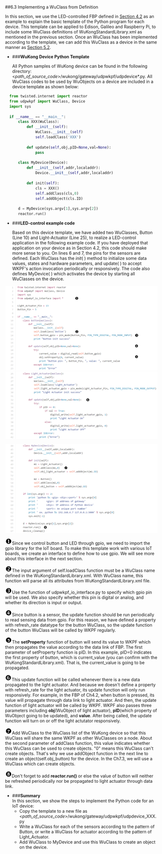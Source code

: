 ##6.3 Implementing a WuClass from Definition


In this section, we use the LED-controlled FBP defined in  [Section 4.2](../04-Examples/Ch4_LED_Control_Using_Python_Program.md) as an example to explain the basic template of the Python program for each device. This template can be applied to Edison, Galileo and Raspberry Pi, to include some WuClass definitions of WuKongStandardLibrary.xml as mentioned in the previous section. Once an WuClass has been implemented according to the template, we can add this WuClass as a device in the same manner as [Section 5.2](../05-Web/Ch5_Device_Management.md).


* ###**WuKong Device Python Template**  

  All Python samples of WuKong device can be found in the following directory:   <*path_of_source_code*>/wukong/gateway/udpwkpf/udpdevice\*.py. All WuClass codes to be used by WuObjects on a device are included in a device template as shown below:  

```python
  from twisted.internet import reactor
  from udpwkpf import WuClass, Device
  import sys
  
  if __name__ == "__main__":
      class XXX(WuClass):
          def __init__(self):
              WuClass.__init__(self)
              self.loadClass('XXX')

          def update(self,obj,pID=None,val=None):
              pass
              
      class MyDevice(Device):
          def __init__(self,addr,localaddr):
              Device.__init__(self,addr,localaddr)

          def init(self):
              cls = XXX()
              self.addClass(cls,0)
              self.addObject(cls.ID)

      d = MyDevice(sys.argv[1],sys.argv[2])
      reactor.run()
```


* ###**LED-control example code**  

  Based on this device template, we have added two WuClasses, Button (Line 10) and Light-Actuator (Line 25), to realize a LED-control application in the following example code. If you have deployed that application on your device as in Section 4.2, this code should make more sense to you.  On lines 6 and 7, the pins for the sensors are defined. Each WuClass has the _init_( ) method to initialize some data values, states and hardware parameters, and update( ) to accept WKPF's action invocation periodically or responsively. The code also defines MyDevice( ) which activates the device by starting all WuClasses on the device. 
 
 ![](https://raw.githubusercontent.com/wukong-ntu/wukong-gitbook-figures/master/figures/06-Wuclass/python_wuclass_blink_led_1_new.png)
  ![](https://raw.githubusercontent.com/wukong-ntu/wukong-gitbook-figures/master/figures/06-Wuclass/python_wuclass_blink_led_2_new.png)

  ![](https://raw.githubusercontent.com/wukong-ntu/wukong-gitbook-figures/master/figures/06-Wuclass/python_wuclass_blink_led_3_new.png)

 ![](https://raw.githubusercontent.com/wukong-ntu/wukong-gitbook-figures/master/figures/06-Wuclass/no1.png)Since we control button and LED through gpio, we need to import the gpio library for the IoT board. To make this template work with various IoT boards, we create an interface to define how to use gpio. We will see more about this interface in the next section.  

 ![](https://raw.githubusercontent.com/wukong-ntu/wukong-gitbook-figures/master/figures/06-Wuclass/no2.png)The input argument of self.loadClass function must be a WuClass name defined in the WuKongStandardLibrary.xml. With WuClass name, this function will parse all its attributes from WuKongStandardLibrary.xml file.           

 ![](https://raw.githubusercontent.com/wukong-ntu/wukong-gitbook-figures/master/figures/06-Wuclass/no3.png)Use the function of udpwkpf_io_interface.py to specify which gpio pin will be used. We also specify whether this pin is digital or analog, and whether its direction is input or output.

  <!--![](../no4.png)This **callLater** function will call self.refresh function after 0.5 sec. It will also pass three parameters to the refresh function. The first parameter **obj** is button WuObject. The second and third are gpio variables.-->  
  
 ![](https://raw.githubusercontent.com/wukong-ntu/wukong-gitbook-figures/master/figures/06-Wuclass/no4.png)Since button is a sensor, the update function should be run periodically to read sensing data from gpio. For this reason, we have defined a property with refresh_rate datatype for the button WuClass, so the update function of the button WuClass will be called by WKPF regularly.     
  
  <!--the refresh function of the button should be always running and constantly reading data from gpio.--> 
  
 ![](https://raw.githubusercontent.com/wukong-ntu/wukong-gitbook-figures/master/figures/06-Wuclass/no5.png)The **setProperty** function of button will send its value to WKPF which then propagates the value according to the data link of FBP. The first parameter of setProperty function is pID. In this example, pID=0 indicates the first property of button, which is current_value (you can confirm with the WuKongStandardLibrary.xml). That is, the current_value is going to be propagated.

 ![](https://raw.githubusercontent.com/wukong-ntu/wukong-gitbook-figures/master/figures/06-Wuclass/no6.png)This update function will be called whenever there is a new data propagated to the light actuator. And because we doesn't define a property with refresh_rate for the light actuator, its update function will only run responsively. For example, in the FBP of Ch4.2, when button is pressed, its value will propagate through data link to light actuator. And then, the update function of light actuator will be called by WKPF. WKPF also passes three parameters including **obj**(WuObject of light actuator), **pID**(which property of WuObject going to be updated), and **value**.  After being called, the update function will turn on or off the light actutator responsively.      
  
 ![](https://raw.githubusercontent.com/wukong-ntu/wukong-gitbook-figures/master/figures/06-Wuclass/no7.png)Add WuClass to the WuClass list of the WuKong device so that this WuClass will share the same WKPF as other WuClasses on a node. About the second parameter of addClass function, this value indicates whether this WuClass can be used to create objects. "0" means this WuClass can't create objects. That's why we use addObject function in the next line to create an object(self.obj_button) for the device. In the Ch7.3, we will use a WuClass which can create objects. 

  <!--![](../no9.png)The WuObject(self.obj_button) is used to call the setup function of button WuClass(cls). Please be noted that this WuObject also passes itself to the setup function. This action is neccesary for the sensor because refresh function of button needs the WuObject to call setProperty method. In this example, the setProperty will be called every 0.5 sec.-->  
  
 ![](https://raw.githubusercontent.com/wukong-ntu/wukong-gitbook-figures/master/figures/06-Wuclass/no8.png)Don't forget to add **reactor.run()** or else the value of button will neither be refreshed periodically nor be propagated to light actuator through data link.   

* ###**Summary**  
In this section, we show the steps to implement the Python code for an IoT device:
  * Copy the template to a new file as  <*path_of_source_code*>/wukong/gateway/udpwkpf/udpdevice_XXX.py  
  * Write a WuClass for each of the sensors according to the pattern of Button, or write a WuClass for actuator according to the pattern of Light_Actuator.  
  * Add WuClass to MyDevice and use this WuClass to create an object on the device.  
